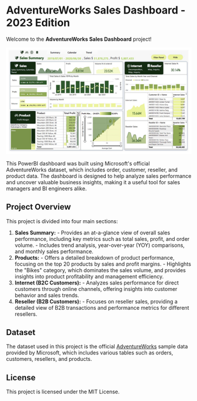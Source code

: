 
# AdventureWorks Sales Dashboard - 2023 Edition

Welcome to the **AdventureWorks Sales Dashboard** project! 

![](/Image/dashboard.jpg)

This PowerBI dashboard was built using Microsoft's official AdventureWorks dataset, which includes order, customer, reseller, and product data. The dashboard is designed to help analyze sales performance and uncover valuable business insights, making it a useful tool for sales managers and BI engineers alike. 

## Project Overview 
This project is divided into four main sections: 
1. **Sales Summary:** - Provides an at-a-glance view of overall sales performance, including key metrics such as total sales, profit, and order volume. - Includes trend analysis, year-over-year (YOY) comparisons, and monthly sales performance. 
2. **Products:** - Offers a detailed breakdown of product performance, focusing on the top 20 products by sales and profit margins. - Highlights the "Bikes" category, which dominates the sales volume, and provides insights into product profitability and management efficiency. 
3. **Internet (B2C Customers):** - Analyzes sales performance for direct customers through online channels, offering insights into customer behavior and sales trends. 
4. **Reseller (B2B Customers):** - Focuses on reseller sales, providing a detailed view of B2B transactions and performance metrics for different resellers. 

## Dataset

The dataset used in this project is the official [AdventureWorks](https://github.com/microsoft/powerbi-desktop-samples/blob/main/AdventureWorks%20Sales%20Sample/AdventureWorks%20Sales.xlsx) sample data provided by Microsoft, which includes various tables such as orders, customers, resellers, and products.

## License

This project is licensed under the MIT License.
